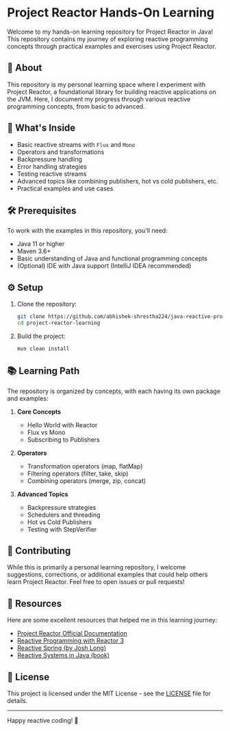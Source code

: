 # Project Reactor Hands-On Learning

Welcome to my hands-on learning repository for Project Reactor in Java! This repository contains my journey of exploring reactive programming concepts through practical examples and exercises using Project Reactor.

## 📌 About

This repository is my personal learning space where I experiment with Project Reactor, a foundational library for building reactive applications on the JVM. Here, I document my progress through various reactive programming concepts, from basic to advanced.

## 🚀 What's Inside

- Basic reactive streams with `Flux` and `Mono`
- Operators and transformations
- Backpressure handling
- Error handling strategies
- Testing reactive streams
- Advanced topics like combining publishers, hot vs cold publishers, etc.
- Practical examples and use cases

## 🛠️ Prerequisites

To work with the examples in this repository, you'll need:

- Java 11 or higher
- Maven 3.6+
- Basic understanding of Java and functional programming concepts
- (Optional) IDE with Java support (IntelliJ IDEA recommended)

## ⚙️ Setup

1. Clone the repository:
   ```bash
   git clone https://github.com/abhishek-shrestha224/java-reactive-programming.git
   cd project-reactor-learning
   ```

2. Build the project:
   ```bash
   mvn clean install
   ```

## 📚 Learning Path

The repository is organized by concepts, with each having its own package and examples:

1. **Core Concepts**
   - Hello World with Reactor
   - Flux vs Mono
   - Subscribing to Publishers

2. **Operators**
   - Transformation operators (map, flatMap)
   - Filtering operators (filter, take, skip)
   - Combining operators (merge, zip, concat)

3. **Advanced Topics**
   - Backpressure strategies
   - Schedulers and threading
   - Hot vs Cold Publishers
   - Testing with StepVerifier

## 🤝 Contributing

While this is primarily a personal learning repository, I welcome suggestions, corrections, or additional examples that could help others learn Project Reactor. Feel free to open issues or pull requests!

## 📖 Resources

Here are some excellent resources that helped me in this learning journey:

- [Project Reactor Official Documentation](https://projectreactor.io/docs/core/release/reference/)
- [Reactive Programming with Reactor 3](https://www.infoq.com/articles/reactor-by-example/)
- [Reactive Spring (by Josh Long)](https://spring.io/reactive)
- [Reactive Systems in Java (book)](https://www.manning.com/books/reactive-systems-in-java)

## 📜 License

This project is licensed under the MIT License - see the [LICENSE](LICENSE) file for details.

---

Happy reactive coding! 🚀
